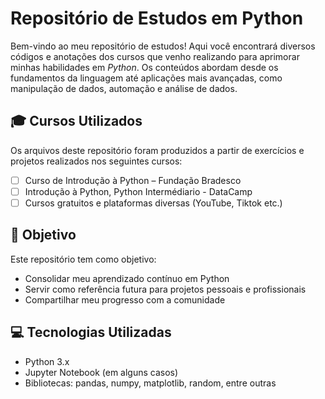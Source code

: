 # Repositório de Estudos em Python

Bem-vindo ao meu repositório de estudos!
Aqui você encontrará diversos códigos e anotações dos cursos que venho realizando para aprimorar minhas habilidades em *Python*.
Os conteúdos abordam desde os fundamentos da linguagem até aplicações mais avançadas, como manipulação de dados, automação e análise de dados.

## 🎓 Cursos Utilizados

Os arquivos deste repositório foram produzidos a partir de exercícios e projetos realizados nos seguintes cursos:

- [ ] Curso de Introdução à Python – Fundação Bradesco
- [ ] Introdução à Python, Python Intermédiario - DataCamp
- [ ] Cursos gratuitos e plataformas diversas (YouTube, Tiktok etc.)

## 🧠 Objetivo

Este repositório tem como objetivo:

- Consolidar meu aprendizado contínuo em Python
- Servir como referência futura para projetos pessoais e profissionais
- Compartilhar meu progresso com a comunidade

## 💻 Tecnologias Utilizadas

- Python 3.x
- Jupyter Notebook (em alguns casos)
- Bibliotecas: pandas, numpy, matplotlib, random, entre outras
